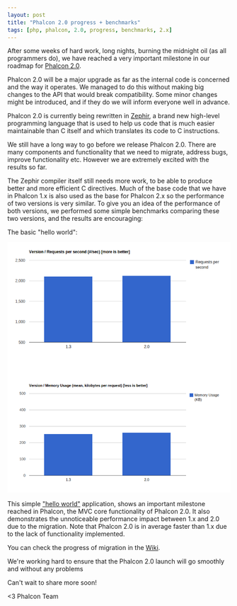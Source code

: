 ```yaml
---
layout: post
title: "Phalcon 2.0 progress + benchmarks"
tags: [php, phalcon, 2.0, progress, benchmarks, 2.x]
---
```


After some weeks of hard work, long nights, burning the midnight oil (as all programmers do), we have reached a very important milestone in our roadmap for [Phalcon 2.0](https://github.com/phalcon/cphalcon/tree/2.0.0).

Phalcon 2.0 will be a major upgrade as far as the internal code is concerned and the way it operates. We managed to do this without making big changes to the API that would break compatibility. Some minor changes might be introduced, and if they do we will inform everyone well in advance.

<!--more-->
Phalcon 2.0 is currently being rewritten in [Zephir](http://zephir-lang.com/), a brand new high-level programming language that is used to help us code that is much easier maintainable than C itself and which translates its code to C instructions.

We still have a long way to go before we release Phalcon 2.0. There are many components and functionality that we need to migrate, address bugs, improve functionality etc. However we are extremely excited with the results so far.

The Zephir compiler itself still needs more work, to be able to produce better and more efficient C directives. Much of the base code that we have in Phalcon 1.x is also used as the base for Phalcon 2.x so the performance of two versions is very similar. To give you an idea of the performance of both versions, we performed some simple benchmarks comparing these two versions, and the results are encouraging:

The basic "hello world":

![2.0 Benchmarks](assets/files/2013-09-17-benchmarks.png)

This simple ["hello world"](https://github.com/phalcon/framework-bench/tree/master/helloworld/phalcon) application, shows an important milestone reached in Phalcon, the MVC core functionality of Phalcon 2.0. It also demonstrates the unnoticeable performance impact between 1.x and 2.0 due to the migration. Note that Phalcon 2.0 is in average faster than 1.x due to the lack of functionality implemented.

You can check the progress of migration in the [Wiki](https://github.com/phalcon/cphalcon/wiki/Progress-2.0).

We're working hard to ensure that the Phalcon 2.0 launch will go smoothly and without any problems

Can't wait to share more soon!


<3 Phalcon Team
